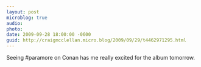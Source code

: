 ```yaml
---
layout: post
microblog: true
audio: 
photo: 
date: 2009-09-28 18:00:00 -0600
guid: http://craigmcclellan.micro.blog/2009/09/29/t4462971295.html
---
```

Seeing #paramore on Conan has me really excited for the album tomorrow.
